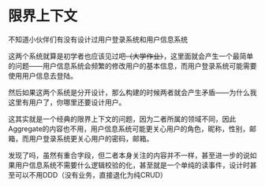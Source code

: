 
# 限界上下文

不知道小伙伴们有没有设计过用户登录系统和用户信息系统

这两个系统就算是初学者也应该见过吧~~（大学作业）~~，这里面就会产生一个最简单的问题——用户信息系统会频繁的修改用户的基本信息，而用户登录系统可能需要使用用户信息去登陆。

然后如果这两个系统是分开设计，那么构建的时候两者就会产生矛盾——为什么我这里有用户了，你哪里还要设计用户。

这其实就是一个经典的限界上下文的问题，因为二者所属的领域不同，因此Aggregate的内容也不用，用户信息系统可能更关心用户的角色，昵称，性别，邮箱，而用户登录系统更关心用户的密码，邮箱。

发现了吗，虽然有重合字段，但二者本身关注的内容并不一样，甚至进一步的说如果用户信息系统不需要什么逻辑校验的化，甚至就是一个单纯的读事件，设计时甚至可以不用DDD（没有业务，直接退化为纯CRUD）



